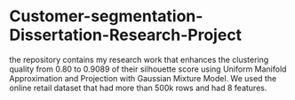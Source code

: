 # Customer-segmentation-Dissertation-Research-Project
the repository contains my research work that enhances the clustering quality from 0.80 to 0.9089 of their silhouette score using Uniform Manifold Approximation and Projection with Gaussian Mixture Model. We used the online retail dataset that had more than 500k rows and had 8 features.
